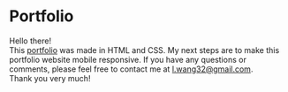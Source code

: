 # **Portfolio**
Hello there! 
<br/>
This [portfolio](https://lorettawang.github.io) was made in HTML and CSS. My next steps are to make this portfolio website mobile responsive.
If you have any questions or comments, please feel free to contact me at l.wang32@gmail.com. 
<br/>
Thank you very much!
<br/>
